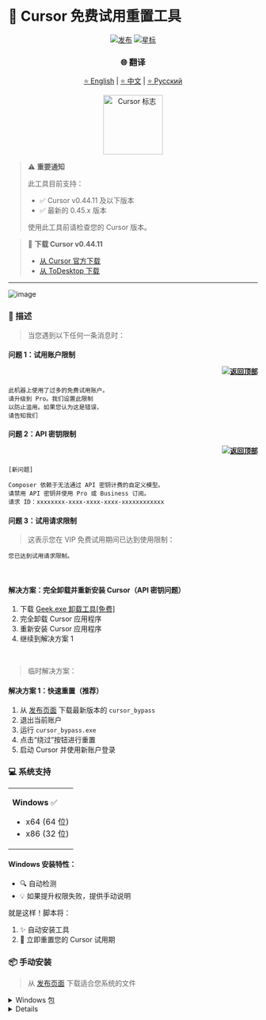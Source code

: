 # 🚀 Cursor 免费试用重置工具

<div align="center">

[![发布](https://img.shields.io/github/v/release/Nikitosshow/cursor-help?style=flat-square&logo=github&color=blue)](https://github.com/Nikitosshow/cursor-help/releases/latest)
[![星标](https://img.shields.io/github/stars/Nikitosshow/cursor-help?style=flat-square&logo=github)](https://github.com/Nikitosshow/cursor-help/stargazers)

### 🌐 翻译
[⭐ English](README_EN.md) | [⭐ 中文](README_CN.md) | [⭐ Русский](README.md)

<img src="https://ai-cursor.com/wp-content/uploads/2024/09/logo-cursor-ai-png.webp" alt="Cursor 标志" width="120"/>

</div>

> ⚠️ **重要通知**
> 
> 此工具目前支持：
> - ✅ Cursor v0.44.11 及以下版本
> - ✅ 最新的 0.45.x 版本
>
> 使用此工具前请检查您的 Cursor 版本。

> 💾 **下载 Cursor v0.44.11**
> - [从 Cursor 官方下载](https://downloader.cursor.sh/builds/250103fqxdt5u9z/windows/nsis/x64)
> - [从 ToDesktop 下载](https://download.todesktop.com/230313mzl4w4u92/Cursor%20Setup%200.44.11%20-%20Build%20250103fqxdt5u9z-x64.exe)
---
![image](https://github.com/user-attachments/assets/29fbc9c4-61ab-408c-82cf-7603adea2a11)

### 📝 描述

> 当您遇到以下任何一条消息时：

#### 问题 1：试用账户限制 <p align="right"><a href="#issue1"><img src="https://img.shields.io/badge/转到解决方案-蓝色?style=plastic" alt="返回顶部"></a></p>
```
此机器上使用了过多的免费试用账户。
请升级到 Pro。我们设置此限制
以防止滥用。如果您认为这是错误，
请告知我们
```

#### 问题 2：API 密钥限制 <p align="right"><a href="#issue2"><img src="https://img.shields.io/badge/转到解决方案-绿色?style=plastic" alt="返回顶部"></a></p>
```
[新问题]

Composer 依赖于无法通过 API 密钥计费的自定义模型。
请禁用 API 密钥并使用 Pro 或 Business 订阅。
请求 ID：xxxxxxxx-xxxx-xxxx-xxxx-xxxxxxxxxxxx
```

#### 问题 3：试用请求限制

> 这表示您在 VIP 免费试用期间已达到使用限制：
```
您已达到试用请求限制。
```

<br>

<p id="issue2"></p>

#### 解决方案：完全卸载并重新安装 Cursor（API 密钥问题）

1. 下载 [Geek.exe 卸载工具[免费]](https://geekuninstaller.com/download)
2. 完全卸载 Cursor 应用程序
3. 重新安装 Cursor 应用程序
4. 继续到解决方案 1

<br>

<p id="issue1"></p>

> 临时解决方案：

#### 解决方案 1：快速重置（推荐）

1. 从 [发布页面](https://github.com/Nikitosshow/cursor-help/releases) 下载最新版本的 `cursor_bypass`
2. 退出当前账户
3. 运行 `cursor_bypass.exe`
4. 点击“绕过”按钮进行重置
5. 启动 Cursor 并使用新账户登录

### 💻 系统支持

<table>
<tr>
<td>

**Windows** ✅

- x64 (64 位)
- x86 (32 位)

</td>
</tr>
</table>

#### Windows 安装特性：

- 🔍 自动检测
- 💡 如果提升权限失败，提供手动说明

就是这样！脚本将：

1. ✨ 自动安装工具
2. 🔄 立即重置您的 Cursor 试用期

### 📦 手动安装

> 从 [发布页面](https://github.com/Nikitosshow/cursor-help/releases/latest) 下载适合您系统的文件

<details>
<summary>Windows 包</summary>

- 64 位
- 32 位
</details>

<details>

### 🔧 技术细节

<details>
<summary><b>配置文件</b></summary>

程序修改 Cursor 的 storage.json 配置文件，位于：

- Windows：%APPDATA%\Cursor\User\globalStorage\storage.json
</details>

<details>
<summary><b>修改的字段</b></summary>

工具生成新的唯一标识符：

- telemetry.machineId
- telemetry.macMachineId
- telemetry.devDeviceId
- telemetry.sqmId
</details>

<details>
<summary><b>手动禁用自动更新</b></summary>

Windows 用户可以手动禁用自动更新功能：

1. 关闭所有 Cursor 进程
2. 删除目录：C:\Users\username\AppData\Local\cursor-updater
3. 创建一个同名文件：cursor-updater（无扩展名）

macOS/Linux 用户可以尝试在系统中找到类似的 cursor-updater 目录并执行相同的操作。

</details>

<details>
<summary><b>安全功能</b></summary>

- ✅ 安全终止进程
- ✅ 原子文件操作
- ✅ 错误处理和恢复
</details>
